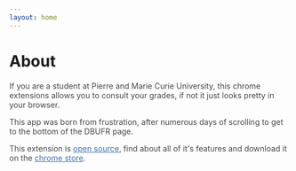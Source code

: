 ```yaml
---
layout: home
---
```

# About

<p style="color: #474747">If you are a student at Pierre and Marie Curie University, this chrome extensions allows you to consult your grades, 
if not it just looks pretty in your browser.</p>

<p style="color: #474747">This app was born from frustration, after numerous days of scrolling to get to the bottom of the DBUFR page.</p>

<p style="color: #474747">This extension is <a href="https://github.com/kuoa/dbufr-chrome-extension" target="_blank" style="color: #4372AA">open source</a>, find about all of it's features and download it on the <a href="chrome store" target="_blank" style="color: #4372AA">chrome store</a>.</p> 





   

   

   

